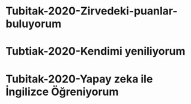 # Tubitak-2020-Zirvedeki-puanlar-buluyorum
# Tubtiak-2020-Kendimi yeniliyorum
# Tubitak-2020-Yapay zeka ile İngilizce Öğreniyorum 
